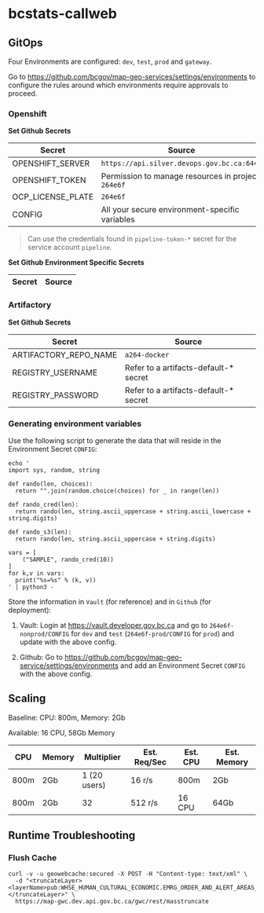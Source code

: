 # bcstats-callweb

## GitOps

Four Environments are configured: `dev`, `test`, `prod` and `gateway`.

Go to https://github.com/bcgov/map-geo-services/settings/environments to configure the rules around which environments require approvals to proceed.

### Openshift

**Set Github Secrets**

| Secret            | Source                                             |
| ----------------- | -------------------------------------------------- |
| OPENSHIFT_SERVER  | `https://api.silver.devops.gov.bc.ca:6443`         |
| OPENSHIFT_TOKEN   | Permission to manage resources in project `264e6f` |
| OCP_LICENSE_PLATE | `264e6f`                                           |
| CONFIG            | All your secure environment-specific variables     |

> Can use the credentials found in `pipeline-token-*` secret for the service account `pipeline`.

**Set Github Environment Specific Secrets**

| Secret | Source |
| ------ | ------ |

### Artifactory

**Set Github Secrets**

| Secret                | Source                                 |
| --------------------- | -------------------------------------- |
| ARTIFACTORY_REPO_NAME | `a264-docker`                          |
| REGISTRY_USERNAME     | Refer to a artifacts-default-\* secret |
| REGISTRY_PASSWORD     | Refer to a artifacts-default-\* secret |

### Generating environment variables

Use the following script to generate the data that will reside in the Environment Secret `CONFIG`:

```
echo '
import sys, random, string

def rando(len, choices):
  return "".join(random.choice(choices) for _ in range(len))

def rando_cred(len):
  return rando(len, string.ascii_uppercase + string.ascii_lowercase + string.digits)

def rando_s3(len):
  return rando(len, string.ascii_uppercase + string.digits)

vars = [
    ("SAMPLE", rando_cred(10))
]
for k,v in vars:
  print("%s=%s" % (k, v))
' | python3 -
```

Store the information in `Vault` (for reference) and in `Github` (for deployment):

1. Vault: Login at https://vault.developer.gov.bc.ca and go to `264e6f-nonprod/CONFIG` for `dev` and `test` (`264e6f-prod/CONFIG` for `prod`) and update with the above config.

2. Github: Go to https://github.com/bcgov/map-geo-service/settings/environments and add an Environment Secret `CONFIG` with the above config.

## Scaling

Baseline: CPU: 800m, Memory: 2Gb

Available: 16 CPU, 58Gb Memory

| CPU  | Memory | Multiplier   | Est. Req/Sec | Est. CPU | Est. Memory |
| ---- | ------ | ------------ | ------------ | -------- | ----------- |
| 800m | 2Gb    | 1 (20 users) | 16 r/s       | 800m     | 2Gb         |
| 800m | 2Gb    | 32           | 512 r/s      | 16 CPU   | 64Gb        |

## Runtime Troubleshooting

### Flush Cache

```
curl -v -u geowebcache:secured -X POST -H "Content-type: text/xml" \
  -d "<truncateLayer><layerName>pub:WHSE_HUMAN_CULTURAL_ECONOMIC.EMRG_ORDER_AND_ALERT_AREAS_SP</layerName></truncateLayer>" \
  https://map-gwc.dev.api.gov.bc.ca/gwc/rest/masstruncate
```

